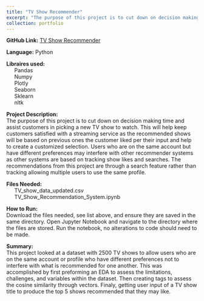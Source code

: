 ```yaml
---
title: "TV Show Recommender"
excerpt: "The purpose of this project is to cut down on decision making time and assist customers in picking a new TV show to watch. This will help keep customers satisfied with a streaming service as the recommended shows will be based on previous ones the customer liked per their input and help to create a customized selection. Users who are on the same account but have different preferences may interfere with other recommender systems as other systems are based on tracking show likes and searches. The recommendations from this project are through a search feature rather than tracking allowing multiple users to use the same profile.."
collection: portfolio
---
```


**GitHub Link:** [TV Show Recommender](https://github.com/laurenthompson4477/laurenthompson4477/blob/main/TV_Show_Recommender/TV_Show_Recommendation_System.ipynb)

**Language:** Python

**Libraires used:** <br>
	&ensp;&ensp;&ensp;Pandas<br>
	&ensp;&ensp;&ensp;Numpy<br>
	&ensp;&ensp;&ensp;Plotly<br>
	&ensp;&ensp;&ensp;Seaborn<br>
	&ensp;&ensp;&ensp;Sklearn<br>
	&ensp;&ensp;&ensp;nltk<br>
 
**Project Description:** <br>
The purpose of this project is to cut down on decision making time and assist customers in picking a new TV show to watch. This will help keep customers satisfied with a streaming service as the recommended shows will be based on previous ones the customer liked per their input and help to create a customized selection. Users who are on the same account but have different preferences may interfere with other recommender systems as other systems are based on tracking show likes and searches. The recommendations from this project are through a search feature rather than tracking allowing multiple users to use the same profile.

**Files Needed:** <br>
	&ensp;&ensp;&ensp;TV_show_data_updated.csv<br>
	&ensp;&ensp;&ensp;TV_Show_Recommendation_System.ipynb

**How to Run:** <br>
Download the files needed, see list above, and ensure they are saved in the same directory. Open Jupyter Notebook and navigate to the directory where the files are stored. Run the notebook, no alterations to code should need to be made. 

**Summary:** <br>
This project looked at a dataset with 2500 TV shows to allow users who are on the same account or profile who have different preferences not to interfere with what is recommended for one another. This was accomplished by first preforming an EDA to assess the limitations, challenges, and variables within the dataset. Then creating tags to assess the cosine similarity through vectors. Finaly, getting user input of a TV show title to produce the top 5 shows recommended that they may like.

